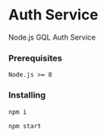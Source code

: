 # Auth Service 

Node.js GQL Auth Service

### Prerequisites

```
Node.js >= 8
```

### Installing

```
npm i
```

```
npm start
```